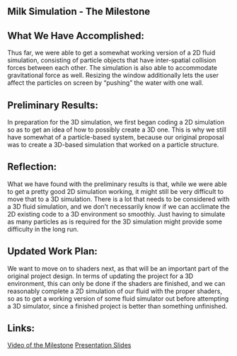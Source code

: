 ## Milk Simulation - The Milestone


## **What We Have Accomplished:**

Thus far, we were able to get a somewhat working version of a 2D fluid simulation, consisting of particle objects that have inter-spatial collision forces between each other. The simulation is also able to accommodate gravitational force as well. Resizing the window additionally lets the user affect the particles on screen by “pushing” the water with one wall.

## **Preliminary Results:**

In preparation for the 3D simulation, we first began coding a 2D simulation so as to get an idea of how to possibly create a 3D one. This is why we still have somewhat of a particle-based system, because our original proposal was to create a 3D-based simulation that worked on a particle structure.

## **Reflection:**

What we have found with the preliminary results is that, while we were able to get a pretty good 2D simulation working, it might still be very difficult to move that to a 3D simulation. There is a lot that needs to be considered with a 3D fluid simulation, and we don’t necessarily know if we can acclimate the 2D existing code to a 3D environment so smoothly. Just having to simulate as many particles as is required for the 3D simulation might provide some difficulty in the long run.

## **Updated Work Plan:**

We want to move on to shaders next, as that will be an important part of the original project design. In terms of updating the project for a 3D environment, this can only be done if the shaders are finished, and we can reasonably complete a 2D simulation of our fluid with the proper shaders, so as to get a working version of some fluid simulator out before attempting a 3D simulator, since a finished project is better than something unfinished.

## **Links:**

[Video of the Milestone]()
[Presentation Slides](https://docs.google.com/presentation/d/1rY87xR8rwDGndCTg1cFuwRoaZluXMu8p5b5DRhjd4gg/edit#slide=id.g1261eaddf1f_0_0)
